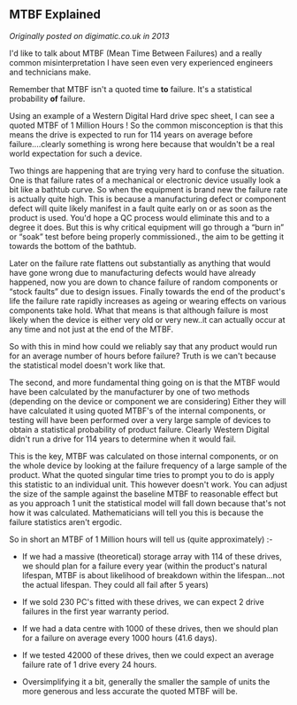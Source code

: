## MTBF Explained

*Originally posted on digimatic.co.uk in 2013*

I'd like to talk about MTBF (Mean Time Between Failures) and a really common misinterpretation I have seen even very experienced engineers and technicians make.

Remember that MTBF isn't a quoted time **to** failure. It's a statistical probability **of** failure.

Using an example of a Western Digital Hard drive spec sheet, I can see a quoted MTBF of 1 Million Hours ! So the common misconception is that this means the drive is expected to run for 114 years on average before failure....clearly something is wrong here because that wouldn't be a real world expectation for such a device.

Two things are happening that are trying very hard to confuse the situation. One is that failure rates of a mechanical or electronic device usually look a bit like a bathtub curve. So when the equipment is brand new the failure rate is actually quite high. This is because a manufacturing defect or component defect will quite likely manifest in a fault quite early on or as soon as the product is used. You'd hope a QC process would eliminate this and to a degree it does. But this is why critical equipment will go through a “burn in” or “soak” test before being properly commissioned., the aim to be getting it towards the bottom of the bathtub.

Later on the failure rate flattens out substantially as anything that would have gone wrong due to manufacturing defects would have already happened, now you are down to chance failure of random components or “stock faults” due to design issues. Finally towards the end of the product's life the failure rate rapidly increases as ageing or wearing effects on various components take hold. What that means is that although failure is most likely when the device is either very old or very new..it can actually occur at any time and not just at the end of the MTBF.

So with this in mind how could we reliably say that any product would run for an average number of hours before failure? Truth is we can't because the statistical model doesn't work like that.

The second, and more fundamental thing going on is that the MTBF would have been calculated by the manufacturer by one of two methods (depending on the device or component we are considering) Either they will have calculated it using quoted MTBF's of the internal components, or testing will have been performed over a very large sample of devices to obtain a statistical probability of product failure. Clearly Western Digital didn't run a drive for 114 years to determine when it would fail.

This is the key, MTBF was calculated on those internal components, or on the whole device by looking at the failure frequency of a large sample of the product. What the quoted singular time tries to prompt you to do is apply this statistic to an individual unit. This however doesn't work. You can adjust the size of the sample against the baseline MTBF to reasonable effect but as you approach 1 unit the statistical model will fall down because that's not how it was calculated. Mathematicians will tell you this is because the failure statistics aren't ergodic.

So in short an MTBF of 1 Million hours will tell us (quite approximately) :-

* If we had a massive (theoretical) storage array with 114 of these drives, we should plan for a failure every year (within the product's natural lifespan, MTBF is about likelihood of breakdown within the lifespan...not the actual lifespan. They could all fail after 5 years)

* If we sold 230 PC's fitted with these drives, we can expect 2 drive failures in the first year warranty period.

* If we had a data centre with 1000 of these drives, then we should plan for a failure on average every 1000 hours (41.6 days).

* If we tested 42000 of these drives, then we could expect an average failure rate of 1 drive every 24 hours.

* Oversimplifying it a bit, generally the smaller the sample of units the more generous and less accurate the quoted MTBF will be.

